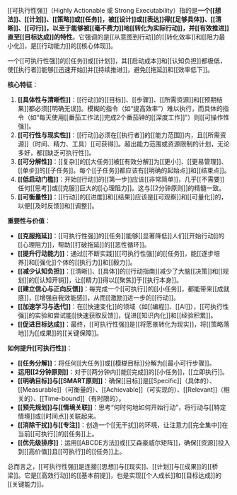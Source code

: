 [[可执行性强]]（Highly Actionable 或 Strong Executability）指的是**一个[[想法]]、[[计划]]、[[策略]]或[[任务]]，被[[设计]]或[[表达]]得[[足够具体]]、[[清晰]]、[[可行]]，以至于能够被[[毫不费力]]地[[转化为实际行动]]，并[[有效推进]]直至[[目标达成]]的特性**。它强调的是[[从意图到行动]]的[[转化效率]]和[[阻力最小化]]，是[[行动能力]]的[[核心体现]]。

一个[[可执行性强]]的[[任务]]或[[计划]]，其[[启动成本]]和[[认知负担]]都极低，使[[执行者]]能够[[迅速开始]]并[[持续推进]]，避免[[拖延]]和[[效率低下]]。

**核心特征**：

1.  **[[具体性与清晰性]]**：[[行动]]的[[目标]]、[[步骤]]、[[所需资源]]和[[预期结果]]都必须[[明确无误]]。模糊的指令（如“提高效率”）难以执行，而具体的指令（如“每天使用[[番茄工作法]]完成2个番茄钟的[[深度工作]]”）则[[可操作性强]]。
2.  **[[可行性与现实性]]**：[[行动]]必须在[[执行者]]的[[能力范围]]内，且[[所需资源]]（时间、精力、工具）[[可获得]]。超出能力范围或资源限制的计划，无论多好，都[[缺乏可执行性]]。
3.  **[[可分解性]]**：[[复杂]]的[[大任务]]被[[有效分解]]为[[更小]]、[[更易管理]]、[[单步]]的[[子任务]]。每个[[子任务]]都应该有[[明确的起始点]]和[[结束点]]。
4.  **[[低启动门槛]]**：开始[[行动]]的[[第一步]]应该[[非常简单]]，几乎[[不需要]]任何[[思考]]或[[克服]]巨大的[[心理阻力]]。这与[[2分钟原则]]的精髓一致。
5.  **[[可衡量性]]**：[[行动]]的[[进度]]和[[结果]]应该是[[可观察]]和[[可量化]]的，以便[[及时反馈]]和[[调整]]。

**重要性与价值**：

*   **[[克服拖延]]**：[[可执行性强]]的[[任务]]能够[[显著降低]]人们[[开始行动]]的[[心理阻力]]，帮助[[打破拖延]]的[[恶性循环]]。
*   **[[提升行动能力]]**：通过[[不断实践]][[可执行性强]]的[[任务]]，能[[逐步培养]]和[[强化]]个体的[[执行力]]和[[毅力]]。
*   **[[减少认知负担]]**：[[清晰]]、[[具体]]的[[行动指南]]减少了大脑[[决策]]和[[规划]]的[[认知开销]]，让[[精力]]得以[[聚焦]]于[[执行本身]]。
*   **[[建立信心与正向反馈]]**：每完成一个[[可执行]]的[[小任务]]，都能带来[[成就感]]，[[增强自我效能感]]，从而[[激励]]进一步的[[行动]]。
*   **[[加速学习与迭代]]**：在[[快速变化]]的领域（如[[编程]]、[[AI]]），[[可执行性强]]的实验和尝试能[[快速获取反馈]]，促进[[知识内化]]和[[经验积累]]。
*   **[[促进目标达成]]**：最终，[[可执行性强]]是[[将愿景转化为现实]]，将[[策略落地]]为[[成果]]的[[关键保障]]。

**如何提升[[可执行性]]**：

*   **[[任务分解]]**：将任何[[大任务]]或[[模糊目标]]分解为[[最小可行步骤]]。
*   **运用[[2分钟原则]]**：对于[[两分钟内]]能[[完成]]的[[小任务]]，[[立即执行]]。
*   **[[明确目标]]与[[SMART原则]]**：确保[[目标]]是[[Specific]]（具体的）、[[Measurable]]（可衡量的）、[[Achievable]]（可实现的）、[[Relevant]]（相关的）、[[Time-bound]]（有时限的）。
*   **[[预先规划]]与[[情境关联]]**：思考“何时何地如何开始行动”，将行动与[[特定情境]]或[[时间点]]关联起来。
*   **[[消除干扰]]与[[专注]]**：创造一个[[无干扰]]的环境，让注意力[[完全集中]]在当前[[可执行]]的[[任务]]上。
*   **[[优先级排序]]**：运用[[ABCDE方法]]或[[艾森豪威尔矩阵]]，确保[[资源]]投入到[[高价值]]且[[可执行]]的[[任务]]上。

总而言之，[[可执行性强]]是连接[[思想]]与[[现实]]、[[计划]]与[[成果]]的[[桥梁]]。它是[[高效行动]]的[[基本前提]]，也是实现[[个人成长]]和[[目标达成]]的[[关键能力]]。